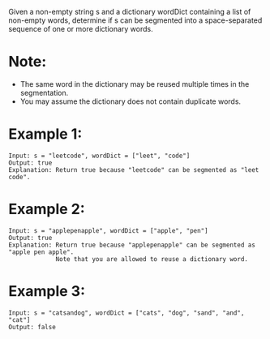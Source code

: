 Given a non-empty string s and a dictionary wordDict containing a list of non-empty words, determine if s can be segmented into a space-separated sequence of one or more dictionary words.

# Note:

- The same word in the dictionary may be reused multiple times in the segmentation.
- You may assume the dictionary does not contain duplicate words.
# Example 1:
```
Input: s = "leetcode", wordDict = ["leet", "code"]
Output: true
Explanation: Return true because "leetcode" can be segmented as "leet code".
```
# Example 2:
```
Input: s = "applepenapple", wordDict = ["apple", "pen"]
Output: true
Explanation: Return true because "applepenapple" can be segmented as "apple pen apple".
             Note that you are allowed to reuse a dictionary word.
```
# Example 3:
```
Input: s = "catsandog", wordDict = ["cats", "dog", "sand", "and", "cat"]
Output: false
```